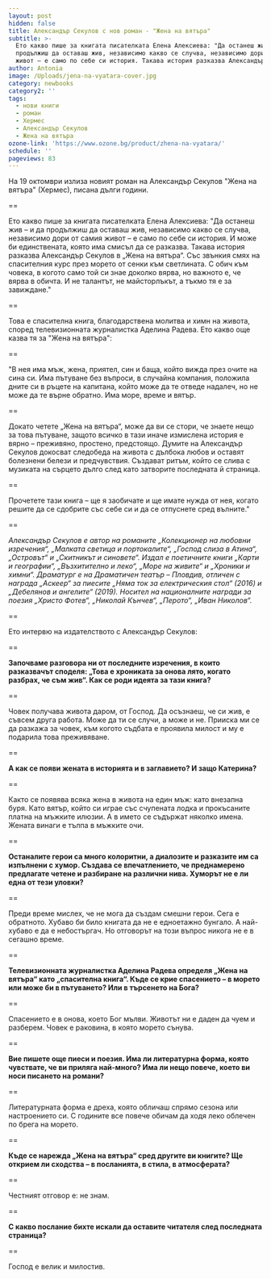 ```yaml
---
layout: post
hidden: false
title: Александър Секулов с нов роман - "Жена на вятъра"
subtitle: >-
  Ето какво пише за книгата писателката Елена Алексиева: "Да останеш жив – и да
  продължиш да оставаш жив, независимо какво се случва, независимо дори от самия
  живот – е само по себе си история. Такава история разказва Александър Секулов
author: Antonia
image: /Uploads/jena-na-vyatara-cover.jpg
category: newbooks
category2: ''
tags:
  - нови книги
  - роман
  - Хермес
  - Александър Секулов
  - Жена на вятъра
ozone-link: 'https://www.ozone.bg/product/zhena-na-vyatara/'
schedule: ''
pageviews: 83
---
```

На 19 октомври излизa новият роман на Александър Секулов "Жена на вятъра" (Хермес), писана дълги години. 

\==

Ето какво пише за книгата писателката Елена Алексиева: "Да останеш жив – и да продължиш да оставаш жив, независимо какво се случва, независимо дори от самия живот – е само по себе си история. И може би единствената, която има смисъл да се разказва. Такава история разказва Александър Секулов в „Жена на вятъра“. Със звънкия смях на спасителния курс през морето от сенки към светлината. С обич към човека, в когото само той си знае доколко вярва, но важното е, че вярва в обичта. И не талантът, не майсторлъкът, а тъкмо тя е за завиждане."

\==

Това е спасителна книга, благодарствена молитва и химн на живота, според телевизионната журналистка Аделина Радева. Ето какво още казва тя за "Жена на вятъра":

\==

"В нея има мъж, жена, приятел, син и баща, който вижда през очите на сина си. Има пътуване без въпроси, в случайна компания, положила дните си в ръцете на капитана, който може да те отведе надалеч, но не може да те върне обратно. Има море, време и вятър.

\==

Докато четете „Жена на вятъра“, може да ви се стори, че знаете нещо за това пътуване, защото всичко в тази иначе измислена история е вярно – преживяно, простено, предстоящо. Думите на Александър Секулов докосват следобеда на живота с дълбока любов и оставят болезнени белези и предчувствия. Създават ритъм, който се слива с музиката на сърцето дълго след като затворите последната й страница.

\==

Прочетете тази книга – ще я заобичате и ще имате нужда от нея, когато решите да се сдобрите със себе си и да се отпуснете сред вълните."

\==

*Александър Секулов е автор на романите „Колекционер на любовни изречения“, „Малката светица и портокалите“, „Господ слиза в Атина“, „Островът“ и „Скитникът и синовете“. Издал е поетичните книги „Карти и географии“, „Възхитително и леко“, „Море на живите“ и „Хроники и химни“. Драматург е на Драматичен театър – Пловдив, отличен с награда „Аскеер“ за пиесите „Няма ток за електрическия стол“ (2016) и „Дебелянов и ангелите“ (2019). Носител на националните награди за поезия „Христо Фотев“, „Николай Кънчев“, „Перото“, „Иван Николов“.*

\==

Ето  интервю на издателството с Александър Секулов:

\==

**Започваме разговора ни от последните изречения, в които разказвачът споделя: „Това е хрониката за онова лято, когато разбрах, че съм жив“. Как се роди идеята за тази книга?**

\==

Човек получава живота даром, от Господ. Да осъзнаеш, че си жив, е съвсем друга работа. Може да ти се случи, а може и не. Прииска ми се да разкажа за човек, към когото съдбата е проявила милост и му е подарила това преживяване. 

\==

**А как се появи жената в историята и в заглавието? И защо Катерина?**

\==

Както се появява всяка жена в живота на един мъж: като внезапна буря. Като вятър, който си играе със счупената лодка и прокъсаните платна на мъжките илюзии. А в името се съдържат няколко имена. Жената винаги е тълпа в мъжките очи.

\==

**Останалите герои са много колоритни, а диалозите и разказите им са изпълнени с хумор. Създава се впечатлението, че преднамерено предлагате четене и разбиране на различни нива. Хуморът не е ли една от тези уловки?** 

\==

Преди време мислех, че не мога да създам смешни герои. Сега е обратното. Хубаво би било книгата да не е едноетажно бунгало. А най-хубаво е да е небостъргач. Но отговорът на този въпрос никога не е в сегашно време.

\==

**Телевизионната журналистка Аделина Радева определя „Жена на вятъра“ като „спасителна книга“. Къде се крие спасението – в морето или може би в пътуването? Или в търсенето на Бога?** 

\==

Спасението е в онова, което Бог мълви. Животът ни е даден да чуем и разберем. Човек е раковина, в която морето сънува.
		 
==

**Вие пишете още пиеси и поезия. Има ли литературна форма, която чувствате, че ви приляга най-много? Има ли нещо повече, което ви носи писането на романи?** 

\==

Литературната форма е дреха, която обличаш спрямо сезона или настроението си. С годините все повече обичам да ходя леко облечен по брега на морето.

\==

**Къде се нарежда „Жена на вятъра“ сред другите ви книгите? Ще открием ли сходства – в посланията, в стила, в атмосферата?**

\==

Честният отговор е: не знам.

\==

**С какво послание бихте искали да оставите читателя след последната страница?** 

\==

Господ е велик и милостив.
